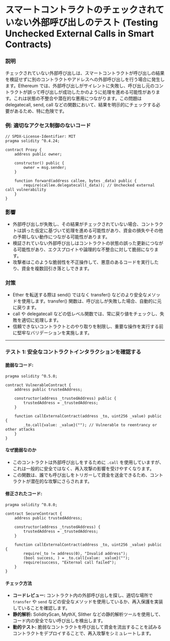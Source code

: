 # スマートコントラクトのチェックされていない外部呼び出しのテスト (Testing Unchecked External Calls in Smart Contracts)


### **説明**

チェックされていない外部呼び出しは、スマートコントラクトが呼び出しの結果を検証せずに別のコントラクトやアドレスへの外部呼び出しを行う場合に発生します。Ethereum では、外部呼び出しがサイレントに失敗し、呼び出し元のコントラクトが誤って呼び出しが成功したかのように処理を進める可能性があります。これは状態の不整合や潜在的な悪用につながります。この問題は delegatecall, send, call などの関数において、結果を明示的にチェックする必要があるため、特に危険です。

### **例: 適切なアクセス制御のないコード**

```solidity
// SPDX-License-Identifier: MIT
pragma solidity ^0.4.24;

contract Proxy {
    address public owner;

    constructor() public {
        owner = msg.sender;
    }

    function forward(address callee, bytes _data) public {
        require(callee.delegatecall(_data)); // Unchecked external call vulnerability
    }
}
```
### **影響**

- 外部呼び出しが失敗し、その結果がチェックされていない場合、コントラクトは誤った仮定に基づいて処理を進める可能性があり、資金の損失やその他の予期しない動作につながる可能性があります。
- 検証されていない外部呼び出しはコントラクトの状態の誤った更新につながる可能性があり、エクスプロイトや論理的な不整合に対して脆弱になります。
- 攻撃者はこのような脆弱性を不正操作して、悪意のあるコードを実行したり、資金を複数回引き落としできます。


### **対策**


- Ether を転送する際は send() ではなく transfer() などのより安全なメソッドを使用します。transfer() 関数は、呼び出しが失敗した場合、自動的に元に戻ります。
- call や delegatecall などの低レベル関数では、常に戻り値をチェックし、失敗を適切に処理します。
- 信頼できないコントラクトとのやり取りを制限し、重要な操作を実行する前に堅牢なバリデーションを実施します。

---

### **テスト 1: 安全なコントラクトインタラクションを確認する**

#### 脆弱なコード:

```solidity
pragma solidity ^0.5.0;

contract VulnerableContract {
    address public trustedAddress;

    constructor(address _trustedAddress) public {
        trustedAddress = _trustedAddress;
    }

    function callExternalContract(address _to, uint256 _value) public {
        _to.call{value: _value}(""); // Vulnerable to reentrancy or other attacks
    }
}
```

#### **なぜ脆弱なのか**
- このコントラクトは外部呼び出しをするために `.call` を使用していますが、これは一般的に安全ではなく、再入攻撃の影響を受けやすくなります。
- この関数は、誰でも呼び出しをトリガーして資金を送金できるため、コントラクトが潜在的な攻撃にさらされます。


#### 修正されたコード:

```solidity
pragma solidity ^0.8.0;

contract SecureContract {
    address public trustedAddress;

    constructor(address _trustedAddress) {
        trustedAddress = _trustedAddress;
    }

    function callExternalContract(address _to, uint256 _value) public {
        require(_to != address(0), "Invalid address");
        (bool success, ) = _to.call{value: _value}("");
        require(success, "External call failed");
    }
}
```
#### **チェック方法**
- **コードレビュー:** コントラクト内の外部呼び出しを探し、適切な場所で `transfer` や `send` などの安全なメソッドを使用しているか、再入保護を実装していることを確認します。
- **静的解析:** SolidityScan, MythX, Slither などの静的解析ツールを使用して、コード内の安全でない呼び出しを検出します。
- **動的テスト:** 脆弱なコントラクトを呼び出して資金を流出することを試みるコントラクトをデプロイすることで、再入攻撃をシミュレートします。
